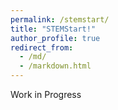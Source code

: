 ```yaml
---
permalink: /stemstart/
title: "STEMStart!"
author_profile: true
redirect_from: 
  - /md/
  - /markdown.html
---
```

Work in Progress